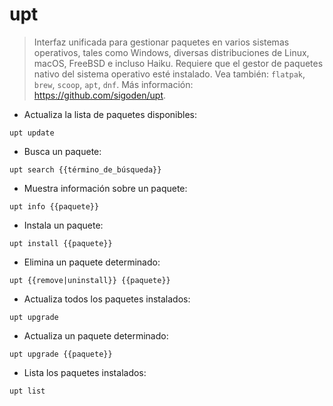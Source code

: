 # upt

> Interfaz unificada para gestionar paquetes en varios sistemas operativos, tales como Windows, diversas distribuciones de Linux, macOS, FreeBSD e incluso Haiku.
> Requiere que el gestor de paquetes nativo del sistema operativo esté instalado.
> Vea también: `flatpak`, `brew`, `scoop`, `apt`, `dnf`.
> Más información: <https://github.com/sigoden/upt>.

- Actualiza la lista de paquetes disponibles:

`upt update`

- Busca un paquete:

`upt search {{término_de_búsqueda}}`

- Muestra información sobre un paquete:

`upt info {{paquete}}`

- Instala un paquete:

`upt install {{paquete}}`

- Elimina un paquete determinado:

`upt {{remove|uninstall}} {{paquete}}`

- Actualiza todos los paquetes instalados:

`upt upgrade`

- Actualiza un paquete determinado:

`upt upgrade {{paquete}}`

- Lista los paquetes instalados:

`upt list`
